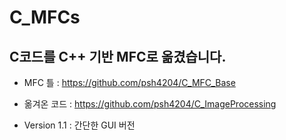 # C_MFCs
## C코드를 C++ 기반 MFC로 옮겼습니다.

* MFC 틀 : https://github.com/psh4204/C_MFC_Base
* 옮겨온 코드 : https://github.com/psh4204/C_ImageProcessing

* Version 1.1 : 간단한 GUI 버전
